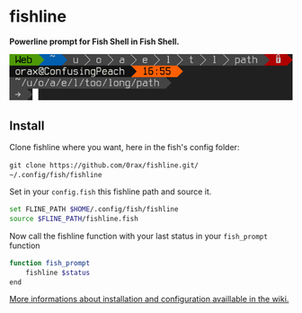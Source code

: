 fishline
========

**Powerline prompt for Fish Shell in Fish Shell.**

![fishline_preview](https://raw.githubusercontent.com/0rax/fishline/screenshots/prompt.png "Fishline Preview")

Install
-------
Clone fishline where you want, here in the fish's config folder:

`git clone https://github.com/0rax/fishline.git/ ~/.config/fish/fishline`

Set in your `config.fish` this fishline path and source it.
```sh
set FLINE_PATH $HOME/.config/fish/fishline
source $FLINE_PATH/fishline.fish
```

Now call the fishline function with your last status in your `fish_prompt` function
```sh
function fish_prompt
    fishline $status
end
```

[More informations about installation and configuration availlable in the wiki.](https://github.com/0rax/fishline/wiki "Fishline Wiki")
